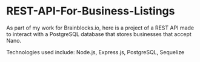 # REST-API-For-Business-Listings
As part of my work for Brainblocks.io, here is a project of a REST API made to interact with a PostgreSQL database that stores businesses that accept Nano. 

Technologies used include: Node.js, Express.js, PostgreSQL, Sequelize
